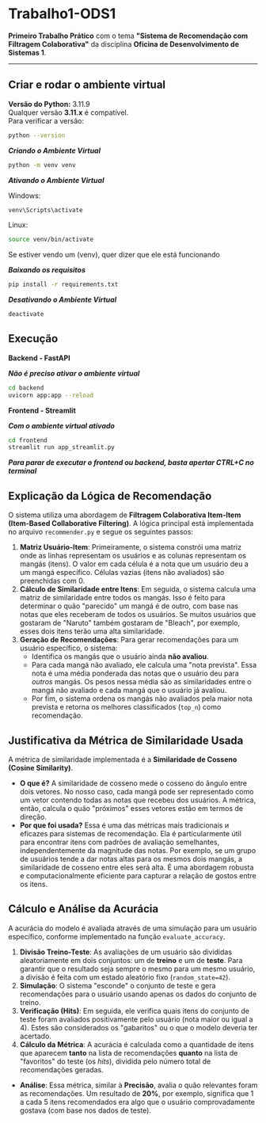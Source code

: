 # Trabalho1-ODS1

**Primeiro Trabalho Prático** com o tema **"Sistema de Recomendação com Filtragem Colaborativa"** da disciplina **Oficina de Desenvolvimento de Sistemas 1**.

---

## Criar e rodar o ambiente virtual

**Versão do Python:** 3.11.9  
Qualquer versão **3.11.x** é compatível.  
Para verificar a versão:

```bash
python --version
```

***Criando o Ambiente Virtual***

```bash
python -m venv venv
```
 
***Ativando o Ambiente Virtual***

Windows: 

```bash
venv\Scripts\activate
```

Linux: 

```bash
source venv/bin/activate
```

Se estiver vendo um (venv), quer dizer que ele está funcionando

***Baixando os requisitos***

```bash
pip install -r requirements.txt
```

***Desativando o Ambiente Virtual***

```bash
deactivate
```

## Execução

**Backend - FastAPI**

***Não é preciso ativar o ambiente virtual***

```bash
cd backend
uvicorn app:app --reload
```

**Frontend - Streamlit**

***Com o ambiente virtual ativado***

```bash
cd frontend
streamlit run app_streamlit.py
```

***Para parar de executar o frontend ou backend, basta apertar CTRL+C no terminal***

## Explicação da Lógica de Recomendação

O sistema utiliza uma abordagem de **Filtragem Colaborativa Item-Item (Item-Based Collaborative Filtering)**. A lógica principal está implementada no arquivo `recommender.py` e segue os seguintes passos:

1.  **Matriz Usuário-Item**: Primeiramente, o sistema constrói uma matriz onde as linhas representam os usuários e as colunas representam os mangás (itens). O valor em cada célula é a nota que um usuário deu a um mangá específico. Células vazias (itens não avaliados) são preenchidas com 0.
2.  **Cálculo de Similaridade entre Itens**: Em seguida, o sistema calcula uma matriz de similaridade entre todos os mangás. Isso é feito para determinar o quão "parecido" um mangá é de outro, com base nas notas que eles receberam de todos os usuários. Se muitos usuários que gostaram de "Naruto" também gostaram de "Bleach", por exemplo, esses dois itens terão uma alta similaridade.
3.  **Geração de Recomendações**: Para gerar recomendações para um usuário específico, o sistema:
    * Identifica os mangás que o usuário ainda **não avaliou**.
    * Para cada mangá não avaliado, ele calcula uma "nota prevista". Essa nota é uma média ponderada das notas que o usuário deu para *outros* mangás. Os pesos nessa média são as similaridades entre o mangá não avaliado e cada mangá que o usuário já avaliou.
    * Por fim, o sistema ordena os mangás não avaliados pela maior nota prevista e retorna os melhores classificados (`top_n`) como recomendação.

## Justificativa da Métrica de Similaridade Usada

A métrica de similaridade implementada é a **Similaridade de Cosseno (Cosine Similarity)**.

* **O que é?** A similaridade de cosseno mede o cosseno do ângulo entre dois vetores. No nosso caso, cada mangá pode ser representado como um vetor contendo todas as notas que recebeu dos usuários. A métrica, então, calcula o quão "próximos" esses vetores estão em termos de direção.
* **Por que foi usada?** Essa é uma das métricas mais tradicionais и eficazes para sistemas de recomendação. Ela é particularmente útil para encontrar itens com padrões de avaliação semelhantes, independentemente da magnitude das notas. Por exemplo, se um grupo de usuários tende a dar notas altas para os mesmos dois mangás, a similaridade de cosseno entre eles será alta. É uma abordagem robusta e computacionalmente eficiente para capturar a relação de gostos entre os itens.

## Cálculo e Análise da Acurácia

A acurácia do modelo é avaliada através de uma simulação para um usuário específico, conforme implementado na função `evaluate_accuracy`.

1.  **Divisão Treino-Teste**: As avaliações de um usuário são divididas aleatoriamente em dois conjuntos: um de **treino** e um de **teste**. Para garantir que o resultado seja sempre o mesmo para um mesmo usuário, a divisão é feita com um estado aleatório fixo (`random_state=42`).
2.  **Simulação**: O sistema "esconde" o conjunto de teste e gera recomendações para o usuário usando apenas os dados do conjunto de treino.
3.  **Verificação (Hits)**: Em seguida, ele verifica quais itens do conjunto de teste foram avaliados positivamente pelo usuário (nota maior ou igual a 4). Estes são considerados os "gabaritos" ou o que o modelo deveria ter acertado.
4.  **Cálculo da Métrica**: A acurácia é calculada como a quantidade de itens que aparecem **tanto** na lista de recomendações **quanto** na lista de "favoritos" do teste (os *hits*), dividida pelo número total de recomendações geradas.

* **Análise**: Essa métrica, similar à **Precisão**, avalia o quão relevantes foram as recomendações. Um resultado de **20%**, por exemplo, significa que 1 a cada 5 itens recomendados era algo que o usuário comprovadamente gostava (com base nos dados de teste).
